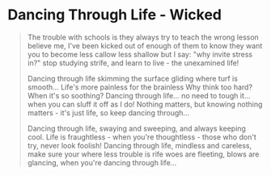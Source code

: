 Dancing Through Life - Wicked
=============================

> The trouble with schools is
> they always try to teach the wrong lesson
> believe me,
> I've been kicked out of enough of them
> to know
> they want you to become less callow
> less shallow
> but I say:
> "why invite stress in?"
> stop studying strife,
> and learn to live -
> the unexamined life!
> 
> Dancing through life
> skimming the surface
> gliding where turf is smooth…
> Life's more painless
> for the brainless
> Why think too hard?
> When it's so soothing?
> Dancing through life…
> no need to tough it…
> when you can sluff it off as I do!
> Nothing matters,
> but knowing nothing matters -
> it's just life,
> so keep dancing through…
> 
> Dancing through life,
> swaying and sweeping,
> and always keeping cool.
> Life is fraughtless -
> when you're thoughtless -
> those who don't try,
> never look foolish!
> Dancing through life,
> mindless and careless, 
> make sure your where less trouble is rife
> woes are fleeting,
> blows are glancing,
> when you're dancing
> through life…